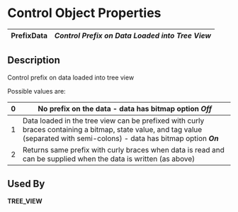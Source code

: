 # Control Object Properties

**PrefixData** |  **_Control Prefix on Data Loaded into Tree View_**  
---|---  
  
## Description

Control prefix on data loaded into tree view

Possible values are:

0 |  No prefix on the data - data has bitmap option **_Off_**  
---|---  
1 |  Data loaded in the tree view can be prefixed with curly braces containing a bitmap, state value, and tag value (separated with semi-colons) - data has bitmap option **_On_**  
2 |  Returns same prefix with curly braces when data is read and can be supplied when the data is written (as above)  
  
## Used By

**TREE_VIEW**
